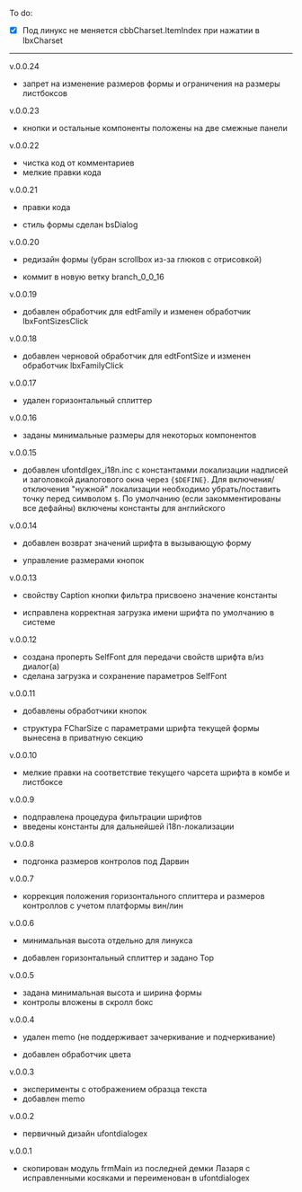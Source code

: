 To do:

- [x] Под линукс не меняется cbbCharset.ItemIndex при нажатии в lbxCharset

----------

v.0.0.24

- запрет на изменение размеров формы и ограничения на размеры листбоксов

v.0.0.23

- кнопки и остальные компоненты положены на две смежные панели

v.0.0.22

- чистка код от комментариев
- мелкие правки кода

v.0.0.21

- правки кода

- стиль формы сделан bsDialog

v.0.0.20

- редизайн формы (убран scrollbox из-за глюков с отрисовкой)

- коммит в новую ветку branch_0_0_16

v.0.0.19

- добавлен обработчик для edtFamily и изменен обработчик lbxFontSizesClick

v.0.0.18

- добавлен черновой обработчик для edtFontSize и изменен обработчик lbxFamilyClick

v.0.0.17

- удален горизонтальный сплиттер

v.0.0.16

- заданы минимальные размеры для некоторых компонентов

v.0.0.15

- добавлен ufontdlgex_i18n.inc с константамми локализации надписей и заголовкой диалогового окна через `{$DEFINE}`. Для включения/отключения "нужной" локализации необходимо убрать/поставить точку перед символом `$`. По умолчанию (если закомментированы все дефайны) включены константы для английского

v.0.0.14

- добавлен возврат значений шрифта в вызывающую форму

- управление размерами кнопок

v.0.0.13

- свойству Caption кнопки фильтра присвоено значение константы 

- исправлена корректная загрузка имени шрифта по умолчанию в системе

v.0.0.12

- создана проперть SelfFont для передачи свойств шрифта в/из диалог(а)
- сделана загрузка и сохранение параметров SelfFont 

v.0.0.11

- добавлены обработчики кнопок

- структура FCharSize с параметрами шрифта текущей формы вынесена в приватную секцию

v.0.0.10

- мелкие правки на соответствие тeкущего чарсета шрифта в комбе и листбоксе

v.0.0.9

- подправлена процедура фильтрации шрифтов
- введены константы для дальнейшей i18n-локализации

v.0.0.8

- подгонка размеров контролов под Дарвин

v.0.0.7

- коррекция положения горизонтального сплиттера и размеров контроллов с учетом платформы вин/лин

v.0.0.6

- минимальная высота отдельно для линукса

- добавлен горизонтальный сплиттер и задано Top

v.0.0.5

- задана минимальная высота и ширина формы
- контролы вложены в скролл бокс

v.0.0.4

- удален memo (не поддерживает зачеркивание и подчеркивание)

- добавлен обработчик цвета

v.0.0.3

- эксперименты с отображением образца текста
- добавлен memo

v.0.0.2

- первичный дизайн ufontdialogex

v.0.0.1

- скопирован модуль frmMain из последней демки Лазаря с исправленными косяками и переименован в ufontdialogex
